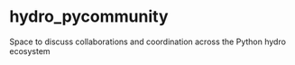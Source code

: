 # hydro_pycommunity
Space to discuss collaborations and coordination across the Python hydro ecosystem
